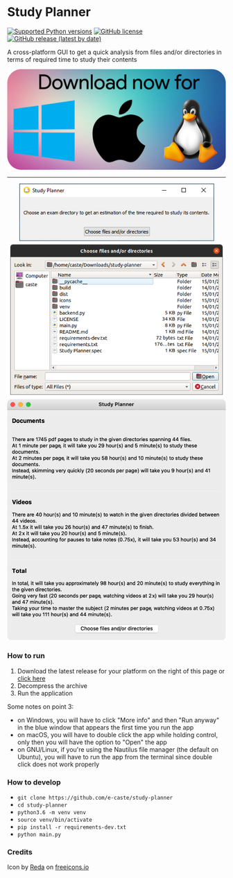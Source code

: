 # Study Planner

[![Supported Python versions](https://img.shields.io/badge/python-3.6-brightgreen?style=plastic)]() [![GitHub license](https://img.shields.io/github/license/e-caste/study-planner?style=plastic)](https://github.com/e-caste/study-planner/blob/master/LICENSE) [![GitHub release (latest by date)](https://img.shields.io/github/v/release/e-caste/study-planner?style=plastic)](https://github.com/e-caste/study-planner/releases) 

A cross-platform GUI to get a quick analysis from files and/or directories in terms of required time to study their contents

<p align="center">
    <a href="https://github.com/e-caste/study-planner/releases">
        <img max-height="100" src="readme/download_button.png" alt="Download latest release">
    </a>
</p>

<hr />

<p align="center">
  <img max-height="150" src="readme/windows_screenshot.png" alt="Windows">
  <img max-height="400" src="readme/ubuntu_screenshot.png" alt="Ubuntu">
  <img max-height="500" src="readme/mac_screenshot.png" alt="macOS">
</p>

### How to run

1. Download the latest release for your platform on the right of this page or [click here](https://github.com/e-caste/study-planner/releases)
2. Decompress the archive
3. Run the application

Some notes on point 3:
- on Windows, you will have to click "More info" and then "Run anyway" in the blue window that appears the first time you run the app
- on macOS, you will have to double click the app while holding control, only then you will have the option to "Open" the app
- on GNU/Linux, if you're using the Nautilus file manager (the default on Ubuntu), you will have to run the app from the terminal since double click does not work properly 

### How to develop
- `git clone https://github.com/e-caste/study-planner`
- `cd study-planner`
- `python3.6 -m venv venv`
- `source venv/bin/activate`
- `pip install -r requirements-dev.txt`
- `python main.py`

### Credits

Icon by <a href="https://freeicons.io/profile/6156">Reda</a> on <a href="https://freeicons.io">freeicons.io</a>
                                
